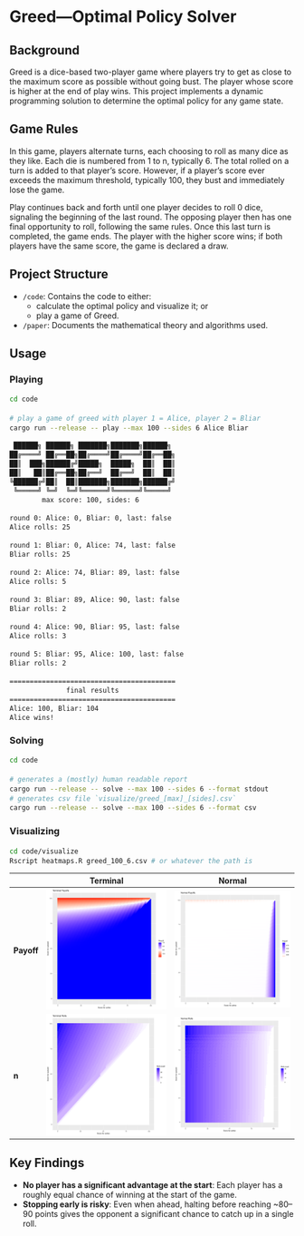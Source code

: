 # Greed—Optimal Policy Solver

## Background

Greed is a dice-based two-player game where players try to get as close to the maximum score as possible without going bust. The player whose score is higher at the end of play wins. This project implements a dynamic programming solution to determine the optimal policy for any game state.

## Game Rules

In this game, players alternate turns, each choosing to roll as many dice as they like. Each die is numbered from 1 to n, typically 6. The total rolled on a turn is added to that player’s score. However, if a player’s score ever exceeds the maximum threshold, typically 100, they bust and immediately lose the game.

Play continues back and forth until one player decides to roll 0 dice, signaling the beginning of the last round. The opposing player then has one final opportunity to roll, following the same rules. Once this last turn is completed, the game ends. The player with the higher score wins; if both players have the same score, the game is declared a draw.

## Project Structure

- `/code`: Contains the code to either:
  - calculate the optimal policy and visualize it; or
  - play a game of Greed.
- `/paper`: Documents the mathematical theory and algorithms used.

## Usage

### Playing

```sh
cd code

# play a game of greed with player 1 = Alice, player 2 = Bliar
cargo run --release -- play --max 100 --sides 6 Alice Bliar
```

```
 ██████╗ ██████╗ ███████╗███████╗██████╗
██╔════╝ ██╔══██╗██╔════╝██╔════╝██╔══██╗
██║  ███╗██████╔╝█████╗  █████╗  ██║  ██║
██║   ██║██╔══██╗██╔══╝  ██╔══╝  ██║  ██║
╚██████╔╝██║  ██║███████╗███████╗██████╔╝
 ╚═════╝ ╚═╝  ╚═╝╚══════╝╚══════╝╚═════╝
        max score: 100, sides: 6

round 0: Alice: 0, Bliar: 0, last: false
Alice rolls: 25

round 1: Bliar: 0, Alice: 74, last: false
Bliar rolls: 25

round 2: Alice: 74, Bliar: 89, last: false
Alice rolls: 5

round 3: Bliar: 89, Alice: 90, last: false
Bliar rolls: 2

round 4: Alice: 90, Bliar: 95, last: false
Alice rolls: 3

round 5: Bliar: 95, Alice: 100, last: false
Bliar rolls: 2

=========================================
              final results
=========================================
Alice: 100, Bliar: 104
Alice wins!
```

### Solving

```sh
cd code

# generates a (mostly) human readable report
cargo run --release -- solve --max 100 --sides 6 --format stdout
# generates csv file `visualize/greed_[max]_[sides].csv`
cargo run --release -- solve --max 100 --sides 6 --format csv
```

### Visualizing

```sh
cd code/visualize
Rscript heatmaps.R greed_100_6.csv # or whatever the path is
```

| | **Terminal** | **Normal** |
|----------------|------------------------------------------|----------------------------------------|
| **Payoff** | ![Terminal Payoffs](paper/assets/terminal_payoffs.png) | ![Normal Payoffs](paper/assets/normal_payoffs.png) |
| **n** | ![Terminal Rolls](paper/assets/terminal_n.png) | ![Normal Rolls](paper/assets/normal_n.png) |


## Key Findings

- **No player has a significant advantage at the start**: Each player has a roughly equal chance of winning at the start of the game.
- **Stopping early is risky**: Even when ahead, halting before reaching ~80–90 points gives the opponent a significant chance to catch up in a single roll.
